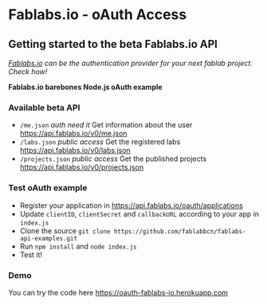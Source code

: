 # Fablabs.io - oAuth Access

## Getting started to the beta Fablabs.io API

*[Fablabs.io](http://fablabs.io) can be the authentication provider for your next fablab project. Check how!*

**Fablabs.io barebones Node.js oAuth example**

### Available beta API

* `/me.json` *auth need it* Get information about the user https://api.fablabs.io/v0/me.json 
* `/labs.json` *public access* Get the registered labs https://api.fablabs.io/v0/labs.json
* `/projects.json` *public access* Get the published projects https://api.fablabs.io/v0/projects.json

### Test oAuth example

* Register your application in https://api.fablabs.io/oauth/applications
* Update `clientID`, `clientSecret` and `callbackURL` according to your app in `index.js` 
* Clone the source `git clone https://github.com/fablabbcn/fablabs-api-examples.git`
* Run `npm install` and `node index.js`
* Test it!

### Demo

You can try the code here https://oauth-fablabs-io.herokuapp.com